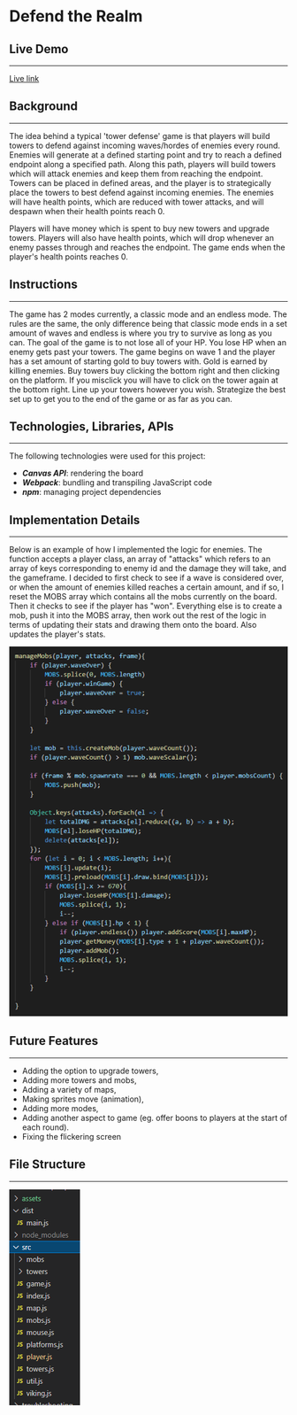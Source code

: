 
# Defend the Realm

## Live Demo

--------------------------------------------------------------------------------------------------------------------------

[Live link](https://yuhmanashi.github.io/Defend_the_Realm/)

## Background

--------------------------------------------------------------------------------------------------------------------

The idea behind a typical 'tower defense' game is that players will build towers to defend against incoming waves/hordes of enemies every round. Enemies will generate at a defined starting point and try to reach a defined endpoint along a specified path. Along this path, players will build towers which will attack enemies and keep them from reaching the endpoint. Towers can be placed in defined areas, and the player is to strategically place the towers to best defend against incoming enemies. The enemies will have health points, which are reduced with tower attacks, and will despawn when their health points reach 0.

Players will have money which is spent to buy new towers and upgrade towers. Players will also have health points, which will drop whenever an enemy passes through and reaches the endpoint. The game ends when the player's health points reaches 0. 

## Instructions

--------------------------------------------------------------------------------------------------------------------

The game has 2 modes currently, a classic mode and an endless mode.
The rules are the same, the only difference being that classic mode ends in a set amount of waves
and endless is where you try to survive as long as you can.
The goal of the game is to not lose all of your HP.
You lose HP when an enemy gets past your towers.
The game begins on wave 1 and the player has a set amount of starting gold to buy towers with.
Gold is earned by killing enemies. 
Buy towers buy clicking the bottom right and then clicking on the platform.
If you misclick you will have to click on the tower again at the bottom right.
Line up your towers however you wish.
Strategize the best set up to get you to the end of the game or as far as you can.

## Technologies, Libraries, APIs

--------------------------------------------------------------------------------------------------------------------

The following technologies were used for this project:

- ***Canvas API***: rendering the board
- ***Webpack***: bundling and transpiling JavaScript code
- ***npm***: managing project dependencies

## Implementation Details

--------------------------------------------------------------------------------------------------------------------

Below is an example of how I implemented the logic for enemies. The function accepts a player class, an array of "attacks" which refers to an array of keys corresponding to enemy id and the damage they will take, and the gameframe. I decided to first check to see if a wave is considered over, or when the amount of enemies killed reaches a certain amount, and if so, I reset the MOBS array which contains all the mobs currently on the board. Then it checks to see if the player has "won".
Everything else is to create a mob, push it into the MOBS array, then work out the rest of the logic in terms of updating their stats and drawing them onto the board. Also updates the player's stats.

![code](./assets/images/code/codesnippet.png)

## Future Features

--------------------------------------------------------------------------------------------------------------------
- Adding the option to upgrade towers,
- Adding more towers and mobs,
- Adding a variety of maps,
- Making sprites move (animation),
- Adding more modes,
- Adding another aspect to game (eg. offer boons to players at the start of each round).
- Fixing the flickering screen

## File Structure

--------------------------------------------------------------------------------------------------

![code](./assets/images/code/filestructure.png)